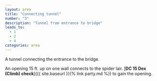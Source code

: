 ```yaml
---
layout: area
title: "Connecting tunnel"
number: "3"
description: "Tunnel from entrance to bridge"
leads_to:
  - 1
  - 2
  - 4
categories: area
---
```


A tunnel connecting the entrance to the bridge.

An opening 15 ft. up on one wall connects to the spider lair.  [**DC 15 Dex (Climb) check**]({{ site.baseurl }}{% link party.md %}) to gain the opening.
